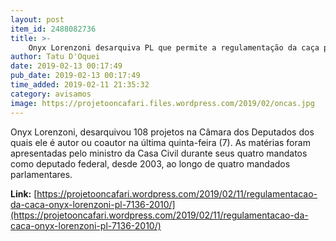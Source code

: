 ```yaml
---
layout: post
item_id: 2488082736
title: >-
    Onyx Lorenzoni desarquiva PL que permite a regulamentação da caça por municípios
author: Tatu D'Oquei
date: 2019-02-13 00:17:49
pub_date: 2019-02-13 00:17:49
time_added: 2019-02-11 21:35:32
category: avisamos
image: https://projetooncafari.files.wordpress.com/2019/02/oncas.jpg
---
```


Onyx Lorenzoni, desarquivou 108 projetos na Câmara dos Deputados dos quais ele é autor ou coautor na última quinta-feira (7). As matérias foram apresentadas pelo ministro da Casa Civil durante seus quatro mandatos como deputado federal, desde 2003, ao longo de quatro mandados parlamentares.

**Link:** [https://projetooncafari.wordpress.com/2019/02/11/regulamentacao-da-caca-onyx-lorenzoni-pl-7136-2010/](https://projetooncafari.wordpress.com/2019/02/11/regulamentacao-da-caca-onyx-lorenzoni-pl-7136-2010/)

